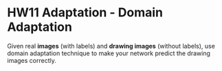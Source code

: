 # HW11 Adaptation - Domain Adaptation
Given real **images** (with labels) and **drawing images** (without labels), use domain adaptation technique to make your network predict the drawing images correctly.